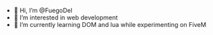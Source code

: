 - 👋 Hi, I’m @FuegoDel
- 👀 I’m interested in web development
- 🌱 I’m currently learning DOM and lua while experimenting on FiveM


